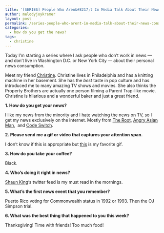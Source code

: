 ```yaml
---
title: '[SERIES] People Who Aren&#8217;t In Media Talk About Their News Consumption'
author: melodyjoykramer
layout: post
permalink: /series-people-who-arent-in-media-talk-about-their-news-consumption/
categories:
  - how do you get the news?
tags:
  - christine
---
```

Today I&#8217;m starting a series where I ask people who don&#8217;t work in news &#8212; and don&#8217;t live in Washington D.C. or New York City &#8212; about their personal news consumption.

Meet my friend [Christine][1]. Christine lives in Philadelphia and has a knitting machine in her basement. She has the *best* taste in pop culture and has introduced me to many amazing TV shows and movies. She also thinks the Property Brothers are actually one person filming a Parent Trap-like movie. Christine is hilarious and a wonderful baker and just a great friend.

**1. How do you get your news?**

I like my news from the minority and I hate watching the news on TV, so I get my news exclusively on the internet. Mostly from [The Root][2], [Angry Asian Man][3],  and [Code Switch][4].

**2. Please send me a gif or video that captures your attention span.**

I don&#8217;t know if this is appropriate but [this][5] is my favorite gif.

**3. How do you take your coffee?**

Black.

**4. Who&#8217;s doing it right in news?**

[Shaun King][6]&#8216;s twitter feed is my must read in the mornings.

**5. What&#8217;s the first news event that you remember?**

Puerto Rico voting for Commonwealth status in 1992 or 1993. Then the OJ Simpson trial.

**6. What was the best thing that happened to you this week?**

Thanksgiving! Time with friends! Too much food!

 [1]: https://twitter.com/manateeorama
 [2]: http://www.theroot.com/
 [3]: http://www.angryasianman.com/
 [4]: http://www.npr.org/blogs/codeswitch/
 [5]: https://33.media.tumblr.com/7a3f1585c78942174574f9bf682fb6cd/tumblr_nfklhl2c9O1r61hyao4_500.gif
 [6]: https://twitter.com/shaunking